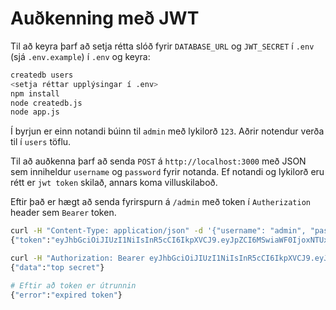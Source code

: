 # Auðkenning með JWT

Til að keyra þarf að setja rétta slóð fyrir `DATABASE_URL` og `JWT_SECRET` í `.env` (sjá `.env.example`) í `.env` og keyra:

```bash
createdb users
<setja réttar upplýsingar í .env>
npm install
node createdb.js
node app.js
```

Í byrjun er einn notandi búinn til `admin` með lykilorð `123`. Aðrir notendur verða til í `users` töflu.

Til að auðkenna þarf að senda `POST` á `http://localhost:3000` með JSON sem inniheldur `username` og `password` fyrir notanda. Ef notandi og lykilorð eru rétt er `jwt token` skilað, annars koma villuskilaboð.

Eftir það er hægt að senda fyrirspurn á `/admin` með token í `Autherization` header sem `Bearer` token.

```bash
curl -H "Content-Type: application/json" -d '{"username": "admin", "password": "123"}' http://localhost:3000/login
{"token":"eyJhbGciOiJIUzI1NiIsInR5cCI6IkpXVCJ9.eyJpZCI6MSwiaWF0IjoxNTUxMjIxODA3LCJleHAiOjE1NTEyMjE4Mjd9.N3yIqdhejRKMyNb31rYWrZRVOg-DBew-0E2n1KHdF5o"}

curl -H "Authorization: Bearer eyJhbGciOiJIUzI1NiIsInR5cCI6IkpXVCJ9.eyJpZCI6MSwiaWF0IjoxNjQ0ODc3MTUzLCJleHAiOjE2NDQ4NzcxNzN9.TLGzIVkjPtvBKJniNWz2C17X3loS4sE12VgeO5X39Os" http://localhost:3000/admin
{"data":"top secret"}

# Eftir að token er útrunnin
{"error":"expired token"}
```
